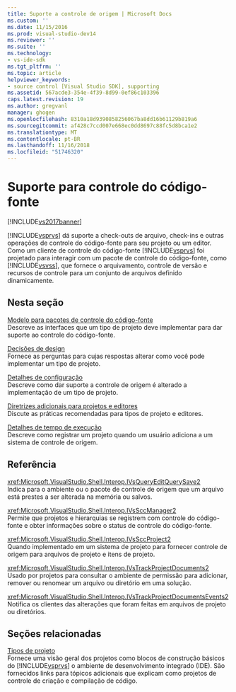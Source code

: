 ```yaml
---
title: Suporte a controle de origem | Microsoft Docs
ms.custom: ''
ms.date: 11/15/2016
ms.prod: visual-studio-dev14
ms.reviewer: ''
ms.suite: ''
ms.technology:
- vs-ide-sdk
ms.tgt_pltfrm: ''
ms.topic: article
helpviewer_keywords:
- source control [Visual Studio SDK], supporting
ms.assetid: 567acde3-354e-4f39-8d99-0ef86c103396
caps.latest.revision: 19
ms.author: gregvanl
manager: ghogen
ms.openlocfilehash: 8310a18d9390858256067ba8dd16b61129b819a6
ms.sourcegitcommit: af428c7ccd007e668ec0dd8697c88fc5d8bca1e2
ms.translationtype: MT
ms.contentlocale: pt-BR
ms.lasthandoff: 11/16/2018
ms.locfileid: "51746320"
---
```

# <a name="supporting-source-control"></a>Suporte para controle do código-fonte
[!INCLUDE[vs2017banner](../../includes/vs2017banner.md)]

[!INCLUDE[vsprvs](../../includes/vsprvs-md.md)] dá suporte a check-outs de arquivo, check-ins e outras operações de controle do código-fonte para seu projeto ou um editor. Como um cliente de controle do código-fonte [!INCLUDE[vsprvs](../../includes/vsprvs-md.md)] foi projetado para interagir com um pacote de controle do código-fonte, como [!INCLUDE[vsvss](../../includes/vsvss-md.md)], que fornece o arquivamento, controle de versão e recursos de controle para um conjunto de arquivos definido dinamicamente.  
  
## <a name="in-this-section"></a>Nesta seção  
 [Modelo para pacotes de controle do código-fonte](../../extensibility/internals/model-for-source-control-packages.md)  
 Descreve as interfaces que um tipo de projeto deve implementar para dar suporte ao controle do código-fonte.  
  
 [Decisões de design](../../extensibility/internals/source-control-design-decisions.md)  
 Fornece as perguntas para cujas respostas alterar como você pode implementar um tipo de projeto.  
  
 [Detalhes de configuração](../../extensibility/internals/source-control-configuration-details.md)  
 Descreve como dar suporte a controle de origem é alterado a implementação de um tipo de projeto.  
  
 [Diretrizes adicionais para projetos e editores](../../extensibility/internals/additional-source-control-guidelines-for-projects-and-editors.md)  
 Discute as práticas recomendadas para tipos de projeto e editores.  
  
 [Detalhes de tempo de execução](../../extensibility/internals/source-control-runtime-details.md)  
 Descreve como registrar um projeto quando um usuário adiciona a um sistema de controle de origem.  
  
## <a name="reference"></a>Referência  
 <xref:Microsoft.VisualStudio.Shell.Interop.IVsQueryEditQuerySave2>  
 Indica para o ambiente ou o pacote de controle de origem que um arquivo está prestes a ser alterada na memória ou salvos.  
  
 <xref:Microsoft.VisualStudio.Shell.Interop.IVsSccManager2>  
 Permite que projetos e hierarquias se registrem com controle do código-fonte e obter informações sobre o status de controle do código-fonte.  
  
 <xref:Microsoft.VisualStudio.Shell.Interop.IVsSccProject2>  
 Quando implementado em um sistema de projeto para fornecer controle de origem para arquivos de projeto e itens de projeto.  
  
 <xref:Microsoft.VisualStudio.Shell.Interop.IVsTrackProjectDocuments2>  
 Usado por projetos para consultar o ambiente de permissão para adicionar, remover ou renomear um arquivo ou diretório em uma solução.  
  
 <xref:Microsoft.VisualStudio.Shell.Interop.IVsTrackProjectDocumentsEvents2>  
 Notifica os clientes das alterações que foram feitas em arquivos de projeto ou diretórios.  
  
## <a name="related-sections"></a>Seções relacionadas  
 [Tipos de projeto](../../extensibility/internals/project-types.md)  
 Fornece uma visão geral dos projetos como blocos de construção básicos do [!INCLUDE[vsprvs](../../includes/vsprvs-md.md)] o ambiente de desenvolvimento integrado (IDE). São fornecidos links para tópicos adicionais que explicam como projetos de controle de criação e compilação de código.

